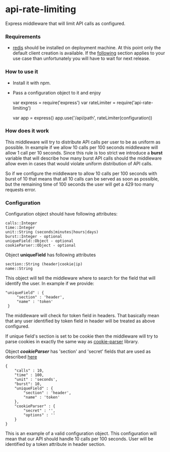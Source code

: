 # api-rate-limiting

Express middleware that will limit API calls as configured. 

### Requirements 

- [redis](https://redis.io/) should be installed on deployment machine. At this point only the default client creation is available. If the [following](https://github.com/NodeRedis/node_redis#rediscreateclient) section applies to your use case than unfortunately you will have to wait for next release. 

### How to use it

- Install it with npm. 
- Pass a configuration object to it and enjoy


    var express = require('express')
    var rateLimiter = require('api-rate-limiting')

    var app = express()
    app.use('/api/path', rateLimiter(configuration))

### How does it work

This middleware will try to distribute API calls per user to be as uniform as possible. In example if we allow 10 calls per 100 seconds middleware will allow 1 call per 10 seconds. Since this rule is too strict we introduce a **burst** variable that will describe how many burst API calls should the middleware allow even in cases that would violate uniform distribution of API calls.
 
So if we configure the middleware to allow 10 calls per 100 seconds with burst of 10 that means that all 10 calls can be served as soon as possible, but the remaining time of 100 seconds the user will get a 429 too many requests error. 

### Configuration

Configuration object should have following attributes:

    calls::Integer
    time::Integer
    unit::String (seconds|minutes|hours|days)
    burst::Integer - optional
    uniqueField::Object - optional
    cookieParser::Object - optional
    
 Object **uniqueField** has following attributes
 
    section::String (header|cookie|ip)
    name::String
    
 This object will tell the middleware where to search for the field that will identify the user. In example if we provide:
 
    "uniqueField" : {
         "section" : 'header',
         "name" : 'token'
     }
 
 The middleware will check for token field in headers. That basically mean that any user identified by token field in header will be treated as above configured. 
 
 If unique field's section is set to be cookie then the middleware will try to parse cookies in exactly the same way as [cookie-parser](https://github.com/expressjs/cookie-parser) library. 
 
Object ***cookieParser*** has 'section' and 'secret' fields that are used as described [here](https://github.com/expressjs/cookie-parser#cookieparsersecret-options)



    {
        "calls" : 10,
        "time" : 100, 
        "unit" : 'seconds', 
        "burst": 10, 
        "uniqueField" : { 
            "section" : 'header',
            "name" : 'token'
        },
        "cookieParser" : {
            "secret" : '',
            "options" : ''
        }
    }
    
This is an example of a valid configuration object. This configuration will mean that our API should handle 10 calls per 100 seconds. User will be identified by a token attribute in header section. 